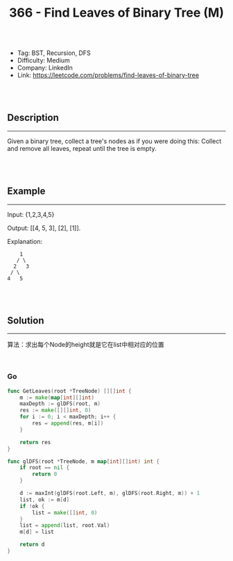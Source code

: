 # <center>366 - Find Leaves of Binary Tree (M)</center> 



<br></br>

* Tag: BST, Recursion, DFS
* Difficulty: Medium
* Company: LinkedIn
* Link: https://leetcode.com/problems/find-leaves-of-binary-tree

<br></br>



## Description
----
Given a binary tree, collect a tree's nodes as if you were doing this: Collect and remove all leaves, repeat until the tree is empty.

<br></br>



## Example
----
Input: {1,2,3,4,5}

Output: [[4, 5, 3], [2], [1]].

Explanation:
```
    1
   / \
  2   3
 / \     
4   5    
```

<br></br>



## Solution
----
算法：求出每个Node的height就是它在list中相对应的位置

<br>


### Go
```go
func GetLeaves(root *TreeNode) [][]int {
	m := make(map[int][]int)
	maxDepth := glDFS(root, m)
	res := make([][]int, 0)
	for i := 0; i < maxDepth; i++ {
		res = append(res, m[i])
	}

	return res
}

func glDFS(root *TreeNode, m map[int][]int) int {
	if root == nil {
		return 0
	}

	d := maxInt(glDFS(root.Left, m), glDFS(root.Right, m)) + 1
	list, ok := m[d]
	if !ok {
		list = make([]int, 0)
	}
	list = append(list, root.Val)
	m[d] = list

	return d
}
```

<br>
